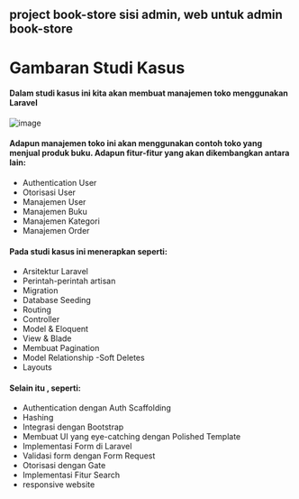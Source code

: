 ## project book-store sisi admin, web untuk admin book-store
# Gambaran Studi Kasus
#### Dalam studi kasus ini kita akan membuat manajemen toko menggunakan Laravel

![image](https://user-images.githubusercontent.com/37723902/120270092-318acc80-c2d3-11eb-8919-edb71dd696b9.png)


#### Adapun manajemen toko ini akan menggunakan contoh toko yang menjual produk buku. Adapun fitur-fitur yang akan dikembangkan antara lain:

- Authentication User
- Otorisasi User
- Manajemen User
- Manajemen Buku
- Manajemen Kategori
- Manajemen Order

#### Pada studi kasus ini menerapkan seperti:

- Arsitektur Laravel
- Perintah-perintah artisan
- Migration
- Database Seeding
- Routing
- Controller
- Model & Eloquent
- View & Blade
- Membuat Pagination
- Model Relationship
-Soft Deletes
- Layouts

#### Selain itu , seperti:

- Authentication dengan Auth Scaffolding
- Hashing
- Integrasi dengan Bootstrap
- Membuat UI yang eye-catching dengan Polished Template
- Implementasi Form di Laravel
- Validasi form dengan Form Request
- Otorisasi dengan Gate
- Implementasi Fitur Search
- responsive website

